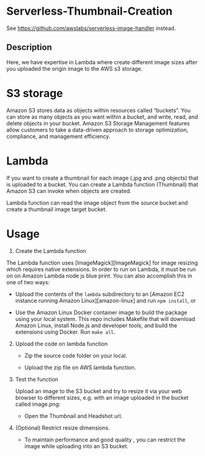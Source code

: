 # Serverless-Thumbnail-Creation

See https://github.com/awslabs/serverless-image-handler instead.

## Description

Here, we have expertise in Lambda where create different image sizes after you uploaded the origin image to the AWS s3 storage.

# S3 storage

Amazon S3 stores data as objects within resources called “buckets”. You can store as many objects as you want within a bucket, and write, read, and delete objects in your bucket. Amazon S3 Storage Management features allow customers to take a data-driven approach to storage optimization, compliance, and management efficiency. 

# Lambda  

If you want to create a thumbnail for each image (.jpg and .png objects) that is uploaded to a bucket. You can create a Lambda function (Thumbnail) that Amazon S3 can invoke when objects are created.

Lambda function can read the image object from the source bucket and create a thumbnail image target bucket.

# Usage

1. Create the Lambda function

The Lambda function uses [ImageMagick][ImageMagick] for image resizing which requires
   native extensions. In order to run on Lambda, it must be run on on Amazon
   Lambda node js blue print. You can also accomplish this in one of two ways:

   - Upload the contents of the `lambda` subdirectory to an [Amazon EC2 instance
     running Amazon Linux][amazon-linux] and run `npm install`, or

   - Use the Amazon Linux Docker container image to build the package using your
     local system. This repo includes Makefile that will download Amazon Linux,
     install Node.js and developer tools, and build the extensions using Docker.
     Run `make all`.

2. Upload the code on lambda function

    - Zip the source code folder on your local.

    - Upload the zip file on AWS lambda function.

3. Test the function

    Upload an image to the S3 bucket and try to resize it via your web browser to different sizes, e.g. with an image uploaded in the bucket called image.png:

    - Open the Thumbnail and Headshot url.

4. (Optional) Restrict resize dimensions.

    - To maintain performance and good quality , you can restrict the image while uploading into an S3 bucket.
